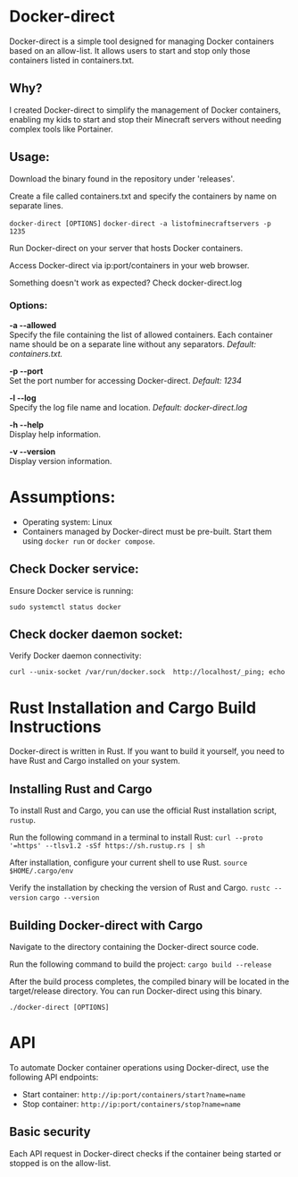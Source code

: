# Docker-direct
Docker-direct is a simple tool designed for managing Docker containers based on an allow-list. It allows users to start and stop only those containers listed in containers.txt.

## Why?
I created Docker-direct to simplify the management of Docker containers, enabling my kids to start and stop their Minecraft servers without needing complex tools like Portainer.

## Usage:
Download the binary found in the repository under 'releases'. 

Create a file called containers.txt and specify the containers by name on separate lines.

`docker-direct [OPTIONS]`
`docker-direct -a listofminecraftservers -p 1235`

Run Docker-direct on your server that hosts Docker containers.

Access Docker-direct via ip:port/containers in your web browser.

Something doesn't work as expected? Check docker-direct.log

### Options:

**-a --allowed**   
Specify the file containing the list of allowed containers. Each container name should be on a separate line without any separators. <em>Default: containers.txt.</em>


**-p --port**    
Set the port number for accessing Docker-direct. <em>Default: 1234</em>

**-l --log**        
Specify the log file name and location. <em>Default: docker-direct.log</em>

**-h --help**       
Display help information.

**-v --version**    
Display version information.

# Assumptions:
- Operating system: Linux
- Containers managed by Docker-direct must be pre-built. Start them using `docker run` or `docker compose`.

## Check Docker service:
Ensure Docker service is running:

`sudo systemctl status docker`

## Check docker daemon socket: 
Verify Docker daemon connectivity:

`curl --unix-socket /var/run/docker.sock  http://localhost/_ping; echo`

# Rust Installation and Cargo Build Instructions
Docker-direct is written in Rust. If you want to build it yourself, you need to have Rust and Cargo installed on your system. 

##  Installing Rust and Cargo
To install Rust and Cargo, you can use the official Rust installation script, `rustup`.

Run the following command in a terminal to install Rust:
`curl --proto '=https' --tlsv1.2 -sSf https://sh.rustup.rs | sh`

After installation, configure your current shell to use Rust.
`source $HOME/.cargo/env`

Verify the installation by checking the version of Rust and Cargo.
`rustc --version`
`cargo --version`

## Building Docker-direct with Cargo
Navigate to the directory containing the Docker-direct source code.

Run the following command to build the project:
`cargo build --release`

After the build process completes, the compiled binary will be located in the target/release directory. You can run Docker-direct using this binary.

`./docker-direct [OPTIONS]`

# API
To automate Docker container operations using Docker-direct, use the following API endpoints:
- Start container: `http://ip:port/containers/start?name=name`
- Stop container: `http://ip:port/containers/stop?name=name`

## Basic security
Each API request in Docker-direct checks if the container being started or stopped is on the allow-list.
